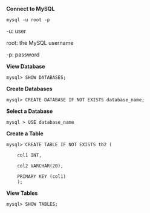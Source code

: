 **Connect to MySQL** 

```mysql -u root -p```

-u: user 

root: the MySQL username 

-p: password 

**View Database** 

```mysql> SHOW DATABASES;```

**Create Databases** 


```mysql> CREATE DATABASE IF NOT EXISTS database_name;```

**Select a Database** 

```mysql > USE database_name```

**Create a Table**

    mysql> CREATE TABLE IF NOT EXISTS tb2 (

        col1 INT,

        col2 VARCHAR(20),

        PRIMARY KEY (col1)
        );

**View Tables** 

```mysql> SHOW TABLES;```

